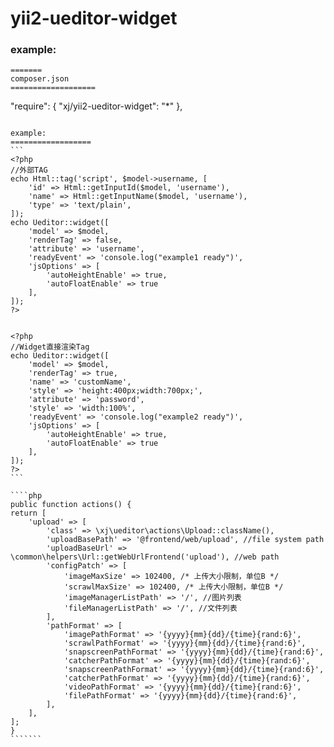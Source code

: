 yii2-ueditor-widget
===================

### example:
```
=======
composer.json
===================
````````
"require": {
        "xj/yii2-ueditor-widget": "*"
},
````````

example:
==================
```
<?php
//外部TAG
echo Html::tag('script', $model->username, [
    'id' => Html::getInputId($model, 'username'),
    'name' => Html::getInputName($model, 'username'),
    'type' => 'text/plain',
]);
echo Ueditor::widget([
    'model' => $model,
    'renderTag' => false,
    'attribute' => 'username',
    'readyEvent' => 'console.log("example1 ready")',
    'jsOptions' => [
        'autoHeightEnable' => true,
        'autoFloatEnable' => true
    ],
]);
?>


<?php
//Widget直接渲染Tag
echo Ueditor::widget([
    'model' => $model,
    'renderTag' => true,
    'name' => 'customName',
    'style' => 'height:400px;width:700px;',
    'attribute' => 'password',
    'style' => 'width:100%',
    'readyEvent' => 'console.log("example2 ready")',
    'jsOptions' => [
        'autoHeightEnable' => true,
        'autoFloatEnable' => true
    ],
]);
?>
```

````php
public function actions() {
return [
    'upload' => [
        'class' => \xj\ueditor\actions\Upload::className(),
        'uploadBasePath' => '@frontend/web/upload', //file system path
        'uploadBaseUrl' => \common\helpers\Url::getWebUrlFrontend('upload'), //web path
        'configPatch' => [
            'imageMaxSize' => 102400, /* 上传大小限制，单位B */
            'scrawlMaxSize' => 102400, /* 上传大小限制，单位B */
            'imageManagerListPath' => '/', //图片列表
            'fileManagerListPath' => '/', //文件列表
        ],
        'pathFormat' => [
            'imagePathFormat' => '{yyyy}{mm}{dd}/{time}{rand:6}',
            'scrawlPathFormat' => '{yyyy}{mm}{dd}/{time}{rand:6}',
            'snapscreenPathFormat' => '{yyyy}{mm}{dd}/{time}{rand:6}',
            'catcherPathFormat' => '{yyyy}{mm}{dd}/{time}{rand:6}',
            'snapscreenPathFormat' => '{yyyy}{mm}{dd}/{time}{rand:6}',
            'catcherPathFormat' => '{yyyy}{mm}{dd}/{time}{rand:6}',
            'videoPathFormat' => '{yyyy}{mm}{dd}/{time}{rand:6}',
            'filePathFormat' => '{yyyy}{mm}{dd}/{time}{rand:6}',
        ],
    ],
];
}
```````
